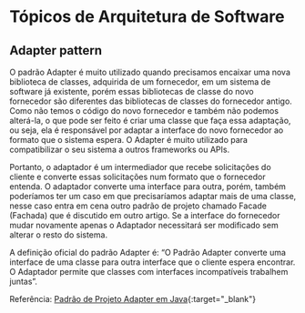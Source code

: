 # Tópicos de Arquitetura de Software

## **Adapter pattern**

O padrão Adapter é muito utilizado quando precisamos encaixar uma nova biblioteca de classes, adquirida de um fornecedor, em um sistema de software já existente, porém essas bibliotecas de classe do novo fornecedor são diferentes das bibliotecas de classes do fornecedor antigo. Como não temos o código do novo fornecedor e também não podemos alterá-la, o que pode ser feito é criar uma classe que faça essa adaptação, ou seja, ela é responsável por adaptar a interface do novo fornecedor ao formato que o sistema espera. O Adapter é muito utilizado para compatibilizar o seu sistema a outros frameworks ou APIs.

Portanto, o adaptador é um intermediador que recebe solicitações do cliente e converte essas solicitações num formato que o fornecedor entenda. O adaptador converte uma interface para outra, porém, também poderíamos ter um caso em que precisaríamos adaptar mais de uma classe, nesse caso entra em cena outro padrão de projeto chamado Facade (Fachada) que é discutido em outro artigo. Se a interface do fornecedor mudar novamente apenas o Adaptador necessitará ser modificado sem alterar o resto do sistema.

A definição oficial do padrão Adapter é: “O Padrão Adapter converte uma interface de uma classe para outra interface que o cliente espera encontrar. O Adaptador permite que classes com interfaces incompatíveis trabalhem juntas”.

Referência: [Padrão de Projeto Adapter em Java](https://www.devmedia.com.br/padrao-de-projeto-adapter-em-java/26467){:target="\_blank"}
